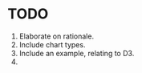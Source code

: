 # TODO

1. Elaborate on rationale.
2. Include chart types. 
3. Include an example, relating to D3.
4. 